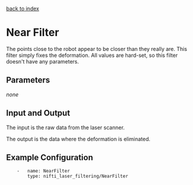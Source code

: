 [back to index](index.md)

# Near Filter
The points close to the robot appear to be closer than they really are. This filter simply fixes the deformation. All values are hard-set, so this filter doesn't have any parameters.

## Parameters
*none*

## Input and Output
The input is the raw data from the laser scanner.

The output is the data where the deformation is eliminated.

## Example Configuration
```
    -   name: NearFilter
        type: nifti_laser_filtering/NearFilter
```
